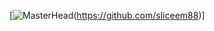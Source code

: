 [![MasterHead](https://user-images.githubusercontent.com/43166842/168422193-8d85e4e1-c3ec-4a17-8672-e98e0b9eb25d.png)(https://github.com/sliceem88)]

